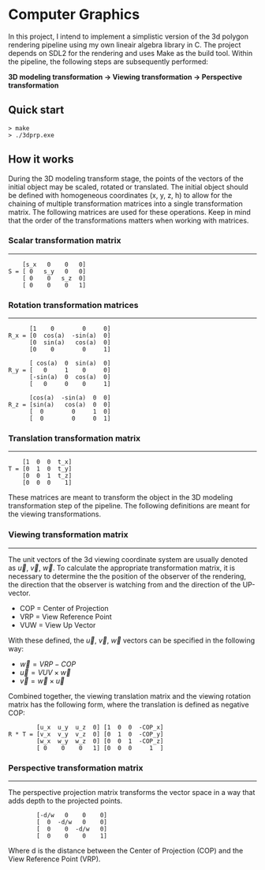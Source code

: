 # Computer Graphics
In this project, I intend to implement a simplistic version of the 3d polygon rendering pipeline using my own lineair algebra library in C. The project depends on SDL2 for the rendering and uses Make as the build tool. Within the pipeline, the following steps are subsequently performed:

**3D modeling transformation -> Viewing transformation -> Perspective transformation**

## Quick start
```
> make
> ./3dprp.exe
```

## How it works
During the 3D modeling transform stage, the points of the vectors of the initial object may be scaled, rotated or translated. The initial object should be defined with homogeneous coordinates (x, y, z, h) to allow for the chaining of multiple transformation matrices into a single transformation matrix. The following matrices are used for these operations. Keep in mind that the order of the transformations matters when working with matrices. 

### Scalar transformation matrix
---
```
    [s_x   0    0   0]
S = [ 0   s_y   0   0]
    [ 0    0   s_z  0]
    [ 0    0    0   1]
```

### Rotation transformation matrices
---
```
      [1    0        0     0]
R_x = [0  cos(a)  -sin(a)  0]
      [0  sin(a)   cos(a)  0]
      [0    0        0     1]
```
```
      [ cos(a)  0  sin(a)  0]
R_y = [   0     1    0     0]
      [-sin(a)  0  cos(a)  0]
      [   0     0    0     1]
```
```
      [cos(a)  -sin(a)  0  0]
R_z = [sin(a)   cos(a)  0  0]
      [  0        0     1  0]
      [  0        0     0  1]
```

### Translation transformation matrix
---

```
    [1  0  0  t_x]
T = [0  1  0  t_y]
    [0  0  1  t_z]
    [0  0  0    1]
```

These matrices are meant to transform the object in the 3D modeling transformation step of the pipeline. The following definitions are meant for the viewing transformations.

### Viewing transformation matrix
---
The unit vectors of the 3d viewing coordinate system are usually denoted as $\vec{u}$, $\vec{v}$, $\vec{w}$. To calculate the appropriate transformation matrix, it is necessary to determine the the position of the observer of the rendering, the direction that the observer is watching from and the direction of the UP-vector. 
- COP = Center of Projection
- VRP = View Reference Point
- VUW = View Up Vector

With these defined, the $\vec{u}$, $\vec{v}$, $\vec{w}$ vectors can be specified in the following way:
- $\vec{w} = VRP - COP$
- $\vec{u} = VUV \times \vec{w}$
- $\vec{v} = \vec{w} \times \vec{u}$

Combined together, the viewing translation matrix and the viewing rotation matrix has the following form, where the translation is defined as negative COP:

```
        [u_x  u_y  u_z  0] [1  0  0  -COP_x]
R * T = [v_x  v_y  v_z  0] [0  1  0  -COP_y]
        [w_x  w_y  w_z  0] [0  0  1  -COP_z]
        [ 0    0    0   1] [0  0  0     1  ]
```
### Perspective transformation matrix
---
The perspective projection matrix transforms the vector space in a way that adds depth to the projected points.

```
        [-d/w   0    0    0]
        [  0  -d/w   0    0]
        [  0    0  -d/w   0]
        [  0    0    0    1]
```

Where d is the distance between the Center of Projection (COP) and the View Reference Point (VRP). 
